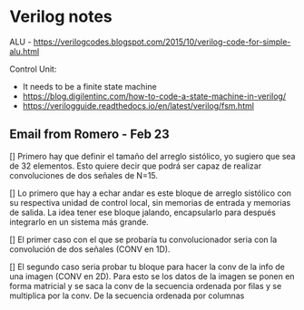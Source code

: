 # Verilog notes

ALU - https://verilogcodes.blogspot.com/2015/10/verilog-code-for-simple-alu.html

Control Unit:

- It needs to be a finite state machine
- https://blog.digilentinc.com/how-to-code-a-state-machine-in-verilog/
- https://verilogguide.readthedocs.io/en/latest/verilog/fsm.html


## Email from Romero - Feb 23

[] Primero hay que definir el tamaño del arreglo sistólico, yo sugiero que sea de 32 elementos. Esto quiere decir que podrá ser capaz de realizar convoluciones de dos señales de N=15.

[] Lo primero que hay a echar andar es este bloque de arreglo sistólico con su respectiva unidad de control local, sin memorias de entrada y memorias de salida. La idea tener ese bloque jalando, encapsularlo para después integrarlo en un sistema más grande.

[] El primer caso con el que se probaría tu convolucionador seria con la convolución de dos señales (CONV en 1D).

[] El segundo caso seria probar tu bloque para hacer la conv de la info de una imagen (CONV en 2D). Para esto se los datos de la imagen se ponen en forma matricial y se saca la conv de la secuencia ordenada por filas y se multiplica por la conv. De la secuencia ordenada por columnas
